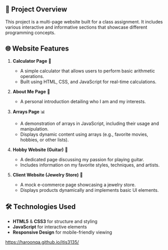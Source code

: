 

## 📌 Project Overview  
This project is a multi-page website built for a class assignment. It includes various interactive and informative sections that showcase different programming concepts.  

## 🌐 Website Features  
1. **Calculator Page** 🧮  
   - A simple calculator that allows users to perform basic arithmetic operations.  
   - Built using HTML, CSS, and JavaScript for real-time calculations.  

2. **About Me Page** 👤  
   - A personal introduction detailing who I am and my interests.  

3. **Arrays Page** 📊  
   - A demonstration of arrays in JavaScript, including their usage and manipulation.  
   - Displays dynamic content using arrays (e.g., favorite movies, hobbies, or other lists).  

4. **Hobby Website (Guitar)** 🎸  
   - A dedicated page discussing my passion for playing guitar.  
   - Includes information on my favorite styles, techniques, and artists.  

5. **Client Website (Jewelry Store)** 💎  
   - A mock e-commerce page showcasing a jewelry store.  
   - Displays products dynamically and implements basic UI elements.  

## 🛠️ Technologies Used  
- **HTML5** & **CSS3** for structure and styling  
- **JavaScript** for interactive elements  
- **Responsive Design** for mobile-friendly viewing  

https://haroonqa.github.io/itis3135/

